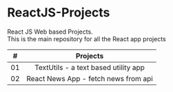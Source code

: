 # ReactJS-Projects
React JS Web based Projects.<br />
This is the main repository for all the React app projects
   
|    #    | Projects |
| :-----: | :-: | 
|   01    | TextUtils - a text based utility app|
|   02    | React News App - fetch news from api| 
